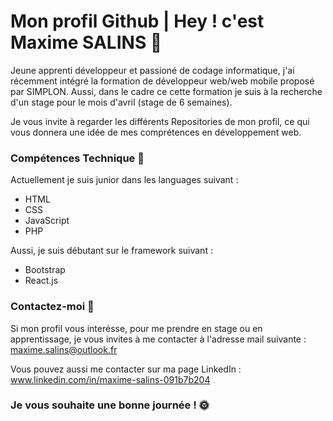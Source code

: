 # Mon profil Github | Hey ! c'est Maxime SALINS 👋

Jeune apprenti développeur et passioné de codage informatique, j'ai récemment intégré la formation de développeur web/web mobile proposé par SIMPLON. Aussi, dans le cadre ce cette formation je suis à la recherche d'un stage pour le mois d'avril (stage de 6 semaines).

Je vous invite à regarder les différents Repositories de mon profil, ce qui vous donnera une idée de mes comprétences en développement web.

### Compétences Technique 🔭

Actuellement je suis junior dans les languages suivant :
- HTML
- CSS
- JavaScript
- PHP

Aussi, je suis débutant sur le framework suivant :
- Bootstrap
- React.js

### Contactez-moi 🤝

Si mon profil vous interésse, pour me prendre en stage ou en apprentissage, je vous invites à me contacter à l'adresse mail suivante : maxime.salins@outlook.fr

Vous pouvez aussi me contacter sur ma page LinkedIn : www.linkedin.com/in/maxime-salins-091b7b204

### Je vous souhaite une bonne journée ! 🌞
<!--
**Maxime-SALINS/Maxime-SALINS** is a ✨ _special_ ✨ repository because its `README.md` (this file) appears on your GitHub profile.

Here are some ideas to get you started:

- 🔭 I’m currently working on ...
- 🌱 I’m currently learning ...
- 👯 I’m looking to collaborate on ...
- 🤔 I’m looking for help with ...
- 💬 Ask me about ...
- 📫 How to reach me: ...
- 😄 Pronouns: ...
- ⚡ Fun fact: ...
-->
